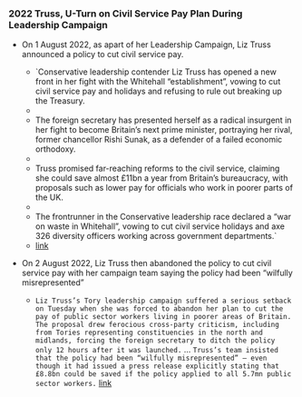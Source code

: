 ### 2022 Truss, U-Turn on Civil Service Pay Plan During Leadership Campaign
- On 1 August 2022, as apart of her Leadership Campaign, Liz Truss announced a policy to cut civil service pay.
    
    - `Conservative leadership contender Liz Truss has opened a new front in her fight with the Whitehall “establishment”, vowing to cut civil service pay and holidays and refusing to rule out breaking up the Treasury.  
    -   
    - The foreign secretary has presented herself as a radical insurgent in her fight to become Britain’s next prime minister, portraying her rival, former chancellor Rishi Sunak, as a defender of a failed economic orthodoxy.  
    -   
    - Truss promised far-reaching reforms to the civil service, claiming she could save almost £11bn a year from Britain’s bureaucracy, with proposals such as lower pay for officials who work in poorer parts of the UK.  
    -   
    - The frontrunner in the Conservative leadership race declared a “war on waste in Whitehall”, vowing to cut civil service holidays and axe 326 diversity officers working across government departments.`  
    - [link](https://archive.ph/oXfTh)
    
- On 2 August 2022, Liz Truss then abandoned the policy to cut civil service pay with her campaign team saying the policy had been “wilfully misrepresented”
    
    - `Liz Truss’s Tory leadership campaign suffered a serious setback on Tuesday when she was forced to abandon her plan to cut the pay of public sector workers living in poorer areas of Britain. The proposal drew ferocious cross-party criticism, including from Tories representing constituencies in the north and midlands, forcing the foreign secretary to ditch the policy only 12 hours after it was launched.` ... `Truss’s team insisted that the policy had been “wilfully misrepresented” — even though it had issued a press release explicitly stating that £8.8bn could be saved if the policy applied to all 5.7mn public sector workers.` [link](https://www.ft.com/content/4d9ed0ea-fd2c-4f84-a187-2dacabbd3943)
    